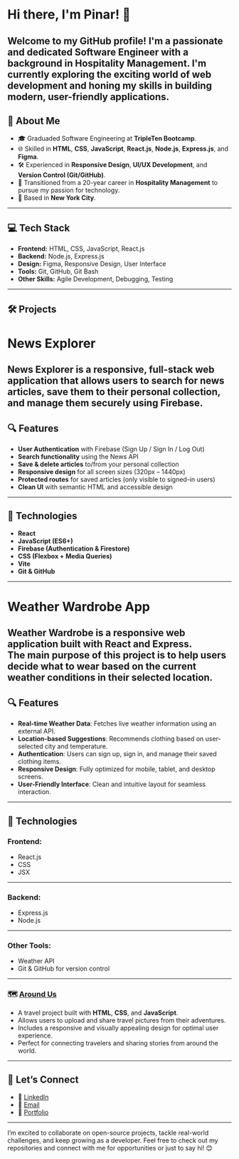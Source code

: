 
# Hi there, I'm Pinar! 👋

Welcome to my GitHub profile! I'm a passionate and dedicated **Software Engineer** with a background in **Hospitality Management**. I'm currently exploring the exciting world of web development and honing my skills in building modern, user-friendly applications.
---
## 🌟 **About Me**

- 🎓 Graduaded Software Engineering at **TripleTen Bootcamp**.
- 🌐 Skilled in **HTML**, **CSS**, **JavaScript**, **React.js**, **Node.js**, **Express.js**, and **Figma**.
- 🛠️ Experienced in **Responsive Design**, **UI/UX Development**, and **Version Control (Git/GitHub)**.
- 💼 Transitioned from a 20-year career in **Hospitality Management** to pursue my passion for technology.
- 📍 Based in **New York City**.
---
## 💻 **Tech Stack**

- **Frontend:** HTML, CSS, JavaScript, React.js
- **Backend:** Node.js, Express.js
- **Design:** Figma, Responsive Design, User Interface
- **Tools:** Git, GitHub, Git Bash
- **Other Skills:** Agile Development, Debugging, Testing
---
## 🛠️ **Projects**
# News Explorer
News Explorer is a responsive, full-stack web application that allows users to search for news articles, save them to their personal collection, and manage them securely using Firebase.
---
## 🔍 Features

- **User Authentication** with Firebase (Sign Up / Sign In / Log Out)
- **Search functionality** using the News API
- **Save & delete articles** to/from your personal collection
- **Responsive design** for all screen sizes (320px – 1440px)
- **Protected routes** for saved articles (only visible to signed-in users)
- **Clean UI** with semantic HTML and accessible design
---
## 🚀 Technologies

- **React**
- **JavaScript (ES6+)**
- **Firebase (Authentication & Firestore)**
- **CSS (Flexbox + Media Queries)**
- **Vite**
- **Git & GitHub**
---
# Weather Wardrobe App
Weather Wardrobe is a responsive web application built with React and Express.  
The main purpose of this project is to help users decide what to wear based on the current weather conditions in their selected location.
---
## 🔍 Features

- **Real-time Weather Data**: Fetches live weather information using an external API.
- **Location-based Suggestions**: Recommends clothing based on user-selected city and temperature.
- **Authentication**: Users can sign up, sign in, and manage their saved clothing items.
- **Responsive Design**: Fully optimized for mobile, tablet, and desktop screens.
- **User-Friendly Interface**: Clean and intuitive layout for seamless interaction.
---
## 🚀 Technologies

### Frontend:
- React.js
- CSS
- JSX
---
### Backend:
- Express.js
- Node.js
---
### Other Tools:
- Weather API
- Git & GitHub for version control
---
### 🗺️ [Around Us](#)
- A travel project built with **HTML**, **CSS**, and **JavaScript**.
- Allows users to upload and share travel pictures from their adventures.
- Includes a responsive and visually appealing design for optimal user experience.
- Perfect for connecting travelers and sharing stories from around the world.
---

## 🤝 **Let’s Connect**
- 💼 [LinkedIn](#) 
- 📧 [Email](#) 
- 🌟 [Portfolio](#) 
---
I’m excited to collaborate on open-source projects, tackle real-world challenges, and keep growing as a developer. Feel free to check out my repositories and connect with me for opportunities or just to say hi! 😊

